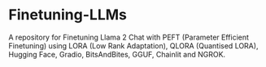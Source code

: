 # Finetuning-LLMs
A repository for Finetuning Llama 2 Chat with PEFT (Parameter Efficient Finetuning) using LORA (Low Rank Adaptation), QLORA (Quantised LORA), Hugging Face, Gradio, BitsAndBites, GGUF, Chainlit and NGROK.
